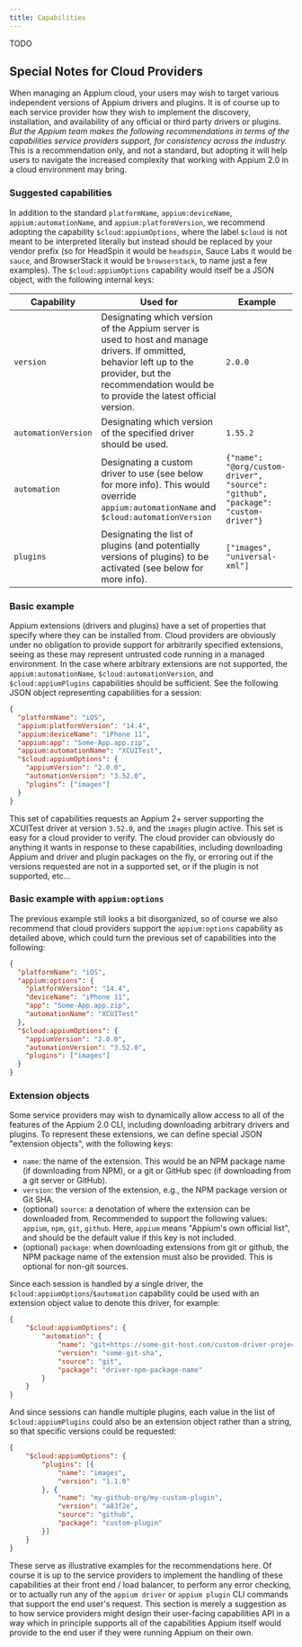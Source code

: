 ```yaml
---
title: Capabilities
---
```


TODO

## Special Notes for Cloud Providers

When managing an Appium cloud, your users may wish to target various independent versions of Appium
drivers and plugins. It is of course up to each service provider how they wish to implement the
discovery, installation, and availability of any official or third party drivers or plugins. _But
the Appium team makes the following recommendations in terms of the *capabilities* service
providers support, for consistency across the industry._ This is a recommendation only, and not
a standard, but adopting it will help users to navigate the increased complexity that working with
Appium 2.0 in a cloud environment may bring.

### Suggested capabilities

In addition to the standard `platformName`, `appium:deviceName`, `appium:automationName`, and
`appium:platformVersion`, we recommend adopting the capability `$cloud:appiumOptions`, where the
label `$cloud` is not meant to be interpreted literally but instead should be replaced by your
vendor prefix (so for HeadSpin it would be `headspin`, Sauce Labs it would be `sauce`, and
BrowserStack it would be `browserstack`, to name just a few examples). The `$cloud:appiumOptions`
capability would itself be a JSON object, with the following internal keys:

| Capability          | Used for                                                                                                                                                                                                  | Example                                                                         |
| ------------------- | --------------------------------------------------------------------------------------------------------------------------------------------------------------------------------------------------------- | ------------------------------------------------------------------------------- |
| `version`           | Designating which version of the Appium server is used to host and manage drivers. If ommitted, behavior left up to the provider, but the recommendation would be to provide the latest official version. | `2.0.0`                                                                         |
| `automationVersion` | Designating which version of the specified driver should be used.                                                                                                                                         | `1.55.2`                                                                        |
| `automation`        | Designating a custom driver to use (see below for more info). This would override `appium:automationName` and `$cloud:automationVersion`                                                                  | `{"name": "@org/custom-driver", "source": "github", "package": "custom-driver"}` |
| `plugins`           | Designating the list of plugins (and potentially versions of plugins) to be activated (see below for more info).                                                                                          | `["images", "universal-xml"]`                                                   |

### Basic example

Appium extensions (drivers and plugins) have a set of properties that specify where they can be
installed from. Cloud providers are obviously under no obligation to provide support for
arbitrarily specified extensions, seeing as these may represent untrusted code running in a managed
environment. In the case where arbitrary extensions are not supported, the `appium:automationName`,
`$cloud:automationVersion`, and `$cloud:appiumPlugins` capabilities should be sufficient. See the
following JSON object representing capabilities for a session:

```json
{
  "platformName": "iOS",
  "appium:platformVersion": "14.4",
  "appium:deviceName": "iPhone 11",
  "appium:app": "Some-App.app.zip",
  "appium:automationName": "XCUITest",
  "$cloud:appiumOptions": {
    "appiumVersion": "2.0.0",
    "automationVersion": "3.52.0",
    "plugins": ["images"]
  }
}
```

This set of capabilities requests an Appium 2+ server supporting the XCUITest driver at version
`3.52.0`, and the `images` plugin active. This set is easy for a cloud provider to verify. The
cloud provider can obviously do anything it wants in response to these capabilities, including
downloading Appium and driver and plugin packages on the fly, or erroring out if the versions
requested are not in a supported set, or if the plugin is not supported, etc...

### Basic example with `appium:options`

The previous example still looks a bit disorganized, so of course we also recommend that cloud
providers support the `appium:options` capability as detailed above, which could turn the previous
set of capabilities into the following:

```json
{
  "platformName": "iOS",
  "appium:options": {
    "platformVersion": "14.4",
    "deviceName": "iPhone 11",
    "app": "Some-App.app.zip",
    "automationName": "XCUITest"
  },
  "$cloud:appiumOptions": {
    "appiumVersion": "2.0.0",
    "automationVersion": "3.52.0",
    "plugins": ["images"]
  }
}
```

### Extension objects

Some service providers may wish to dynamically allow access to all of the features of the Appium
2.0 CLI, including downloading arbitrary drivers and plugins. To represent these extensions, we can
define special JSON "extension objects", with the following keys:

- `name`: the name of the extension. This would be an NPM package name (if downloading from NPM), or a git or GitHub spec (if downloading from a git server or GitHub).
- `version`: the version of the extension, e.g., the NPM package version or Git SHA.
- (optional) `source`: a denotation of where the extension can be downloaded from. Recommended to support the following values: `appium`, `npm`, `git`, `github`. Here, `appium` means "Appium's own official list", and should be the default value if this key is not included.
- (optional) `package`: when downloading extensions from git or github, the NPM package name of the extension must also be provided. This is optional for non-git sources.

Since each session is handled by a single driver, the `$cloud:appiumOptions`/`$automation`
capability could be used with an extension object value to denote this driver, for example:

```json
{
    "$cloud:appiumOptions": {
        "automation": {
            "name": "git+https://some-git-host.com/custom-driver-project.git",
            "version": "some-git-sha",
            "source": "git",
            "package": "driver-npm-package-name"
        }
    }
}
```

And since sessions can handle multiple plugins, each value in the list of `$cloud:appiumPlugins`
could also be an extension object rather than a string, so that specific versions could be
requested:

```json
{
    "$cloud:appiumOptions": {
        "plugins": [{
            "name": "images",
            "version": "1.1.0"
        }, {
            "name": "my-github-org/my-custom-plugin",
            "version": "a83f2e",
            "source": "github",
            "package": "custom-plugin"
        }]
    }
}
```

These serve as illustrative examples for the recommendations here. Of course it is up to the
service providers to implement the handling of these capabilities at their front end / load
balancer, to perform any error checking, or to actually run any of the `appium driver` or `appium
plugin` CLI commands that support the end user's request. This section is merely a suggestion as to
how service providers might design their user-facing capabilities API in a way which in principle
supports all of the capabilities Appium itself would provide to the end user if they were running
Appium on their own.
